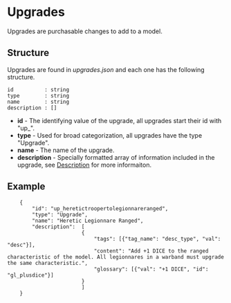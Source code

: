 # Upgrades

Upgrades are purchasable changes to add to a model.

## Structure

Upgrades are found in *upgrades.json* and each one has the following structure.

```
id          : string
type        : string
name        : string
description : []
```

- **id** - The identifying value of the upgrade, all upgrades start their id with "up_".
- **type** - Used for broad categorization, all upgrades have the type "Upgrade".
- **name** - The name of the upgrade.
- **description** - Specially formatted array of information included in the upgrade, see [Description](../../Description.md) for more informaiton.

## Example

```
    {
        "id": "up_heretictroopertolegionnareranged",
        "type": "Upgrade",
        "name": "Heretic Legionnare Ranged",
        "description":  [
                        {
                            "tags": [{"tag_name": "desc_type", "val": "desc"}],
                            "content": "Add +1 DICE to the ranged characteristic of the model. All legionnares in a warband must upgrade the same characteristic.",
                            "glossary": [{"val": "+1 DICE", "id": "gl_plusdice"}]
                        }
                        ]
    }
```